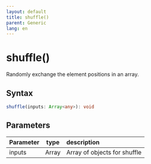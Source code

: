 ```yaml
---
layout: default
title: shuffle()
parent: Generic
lang: en
---
```


# shuffle()

Randomly exchange the element positions in an array.

## Syntax

```typescript
shuffle(inputs: Array<any>): void
```

## Parameters

| Parameter |        type        | description                                                         |
| :-------- | :-----------------: | :------------------------------------------------------------------ |
| inputs | Array<any> | Array of objects for shuffle |